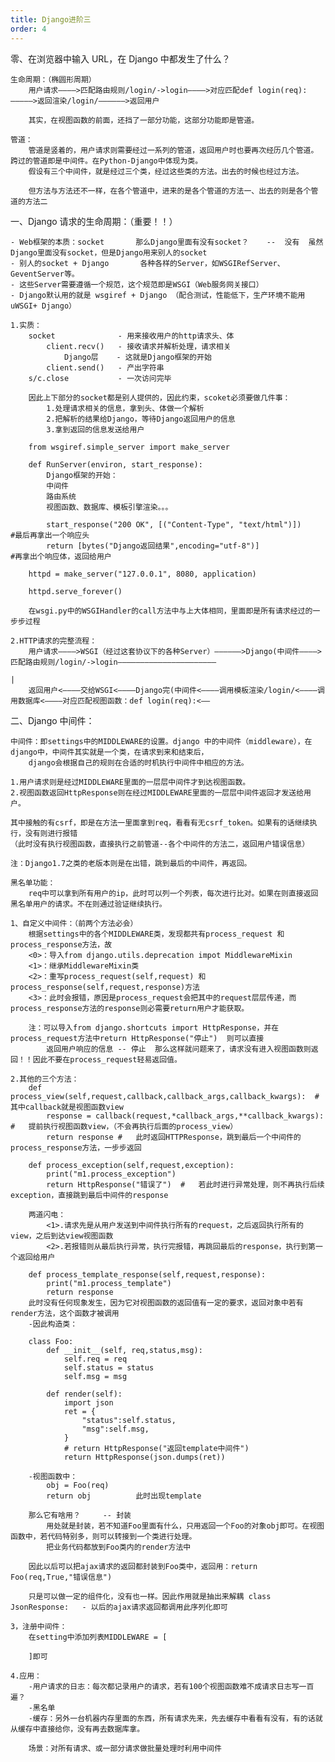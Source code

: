 ```yaml
---
title: Django进阶三
order: 4
---
```


零、在浏览器中输入 URL，在 Django 中都发生了什么？

    生命周期：（椭圆形周期）
        用户请求————>匹配路由规则/login/->login————>对应匹配def login(req):—————>返回渲染/login/——————>返回用户

        其实，在视图函数的前面，还挡了一部分功能，这部分功能即是管道。

    管道：
        管道是竖着的，用户请求则需要经过一系列的管道，返回用户时也要再次经历几个管道。跨过的管道即是中间件。在Python-Django中体现为类。
        假设有三个中间件，就是经过三个类，经过这些类的方法。出去的时候也经过方法。

        但方法与方法还不一样，在各个管道中，进来的是各个管道的方法一、出去的则是各个管道的方法二

一、Django 请求的生命周期：（重要！！）

    - Web框架的本质：socket       那么Django里面有没有socket？    --  没有  虽然Django里面没有socket，但是Django用来别人的socket
    - 别人的socket + Django       各种各样的Server，如WSGIRefServer、GeventServer等。
    - 这些Server需要遵循一个规范，这个规范即是WSGI（Web服务网关接口）
    - Django默认用的就是 wsgiref + Django （配合测试，性能低下，生产环境不能用 uWSGI+ Django）

    1.实质：
        socket              - 用来接收用户的http请求头、体
            client.recv()   - 接收请求并解析处理，请求相关
                Django层    - 这就是Django框架的开始
            client.send()   - 产出字符串
        s/c.close           - 一次访问完毕

        因此上下部分的socket都是别人提供的，因此约束，scoket必须要做几件事：
            1.处理请求相关的信息，拿到头、体做一个解析
            2.把解析的结果给Django，等待Django返回用户的信息
            3.拿到返回的信息发送给用户

        from wsgiref.simple_server import make_server

        def RunServer(environ, start_response):
            Django框架的开始：
            中间件
            路由系统
            视图函数、数据库、模板引擎渲染。。。

            start_response("200 OK", [("Content-Type", "text/html")])       #最后再拿出一个响应头
            return [bytes("Django返回结果",encoding="utf-8")]               #再拿出个响应体，返回给用户

        httpd = make_server("127.0.0.1", 8080, application)

        httpd.serve_forever()

        在wsgi.py中的WSGIHandler的call方法中与上大体相同，里面即是所有请求经过的一步步过程

    2.HTTP请求的完整流程：
        用户请求————>WSGI（经过这套协议下的各种Server）——————>Django(中间件————>匹配路由规则/login/->login——————————————————————
                                                                                                                           |
        返回用户<————交给WSGI<————Django完(中间件<————调用模板渲染/login/<————调用数据库<————对应匹配视图函数：def login(req):<——

二、Django 中间件：

    中间件：即settings中的MIDDLEWARE的设置。django 中的中间件（middleware），在django中，中间件其实就是一个类，在请求到来和结束后，
        django会根据自己的规则在合适的时机执行中间件中相应的方法。

    1.用户请求则是经过MIDDLEWARE里面的一层层中间件才到达视图函数。
    2.视图函数返回HttpResponse则在经过MIDDLEWARE里面的一层层中间件返回才发送给用户。

    其中接触的有csrf，即是在方法一里面拿到req，看看有无csrf_token。如果有的话继续执行，没有则进行报错
    （此时没有执行视图函数，直接执行之前管道--各个中间件的方法二，返回用户错误信息）

    注：Django1.7之类的老版本则是在出错，跳到最后的中间件，再返回。

    黑名单功能：
        req中可以拿到所有用户的ip，此时可以列一个列表，每次进行比对。如果在则直接返回黑名单用户的请求。不在则通过验证继续执行。

    1、自定义中间件：（前两个方法必会）
        根据settings中的各个MIDDLEWARE类，发现都共有process_request 和 process_response方法，故
        <0>：导入from django.utils.deprecation impot MiddlewareMixin
        <1>：继承MiddlewareMixin类
        <2>：重写process_request(self,request) 和 process_response(self,request,response)方法
        <3>：此时会报错，原因是process_request会把其中的request层层传递，而process_response方法的response则必需要return用户才能获取。

        注：可以导入from django.shortcuts import HttpResponse，并在process_request方法中return HttpResponse("停止")  则可以直接
            返回用户响应的信息 -- 停止  那么这样就问题来了，请求没有进入视图函数则返回！！因此不要在process_request轻易返回值。

    2.其他的三个方法：
        def process_view(self,request,callback,callback_args,callback_kwargs):  #   其中callback就是视图函数view
            response = callback(request,*callback_args,**callback_kwargs):  #   提前执行视图函数view，（不会再执行后面的process_view）
            return response #   此时返回HTTPResponse，跳到最后一个中间件的process_response方法，一步步返回

        def process_exception(self,request,exception):
            print("m1.process_exception")
            return HttpResponse("错误了")  #   若此时进行异常处理，则不再执行后续exception，直接跳到最后中间件的response

        两道闪电：
            <1>.请求先是从用户发送到中间件执行所有的request，之后返回执行所有的view，之后到达view视图函数
            <2>.若报错则从最后执行异常，执行完报错，再跳回最后的response，执行到第一个返回给用户

        def process_template_response(self,request,response):
            print("m1.process_template")
            return response
        此时没有任何现象发生，因为它对视图函数的返回值有一定的要求，返回对象中若有render方法，这个函数才被调用
        -因此构造类：

        class Foo:
            def __init__(self, req,status,msg):
                self.req = req
                self.status = status
                self.msg = msg

            def render(self):
                import json
                ret = {
                    "status":self.status,
                    "msg":self.msg,
                }
                # return HttpResponse("返回template中间件")
                return HttpResponse(json.dumps(ret))

        -视图函数中：
            obj = Foo(req)
            return obj          此时出现template

        那么它有啥用？     -- 封装
            用处就是封装，若不知道Foo里面有什么，只用返回一个Foo的对象obj即可。在视图函数中，若代码特别多，则可以转接到一个类进行处理。
            把业务代码都放到Foo类内的render方法中

        因此以后可以把ajax请求的返回都封装到Foo类中，返回用：return Foo(req,True,"错误信息")

        只是可以做一定的组件化，没有也一样。因此作用就是抽出来解耦 class JsonResponse:   - 以后的ajax请求返回都调用此序列化即可

    3，注册中间件：
        在setting中添加列表MIDDLEWARE = [

        ]即可

    4.应用：
        -用户请求的日志：每次都记录用户的请求，若有100个视图函数难不成请求日志写一百遍？
        -黑名单
        -缓存：另外一台机器内存里面的东西，所有请求先来，先去缓存中看看有没有，有的话就从缓存中直接给你，没有再去数据库拿。

        场景：对所有请求、或一部分请求做批量处理时利用中间件
